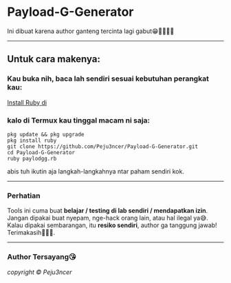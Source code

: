 # Payload-G-Generator
Ini dibuat karena author ganteng tercinta lagi gabut😁🙏🏼👍🏼
___
## Untuk cara makenya:
### Kau buka nih, baca lah sendiri sesuai kebutuhan perangkat kau:
[Install Ruby di](https://www.ruby-lang.org/en/documentation/installation/)
### kalo di Termux kau tinggal macam ni saja:
```
pkg update && pkg upgrade
pkg install ruby
git clone https://github.com/Peju3ncer/Payload-G-Generator.git
cd Payload-G-Generator
ruby paylodgg.rb
```
abis tuh ikutin aja langkah-langkahnya ntar paham sendiri kok.
___
### Perhatian
Tools ini cuma buat **belajar / testing di lab sendiri / mendapatkan izin**.  
Jangan dipakai buat nyepam, nge-hack orang lain, atau hal ilegal ya😅.  
Kalau dipakai sembarangan, itu **resiko sendiri**, author ga tanggung jawab!
Terimakasih🙏🏼😇.
___
### Author Tersayang😘
*copyright © Peju3ncer*
